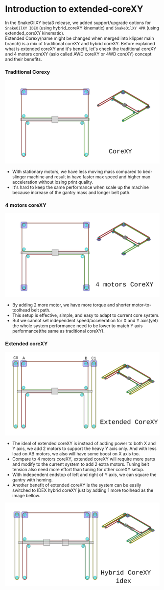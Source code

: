 # Introduction to extended-coreXY
 In the SnakeOilXY beta3 release, we added support/upgrade options for <code>SnakeOilXY IDEX</code> (using hybrid_coreXY kinematic) and <code>SnakeOilXY 4PR</code> (using extended_coreXY kinematic).  
 Extended Corexy(name might be changed when merged into klipper main branch) is a mix of traditional coreXY and hybrid coreXY.
Before explained what is extended coreXY and it's benefit, let's check the traditional coreXY and 4 motors coreXY (aslo called AWD coreXY or 4WD coreXY) concept and their benefits.

### Traditional Corexy

![coreXY](./corexy.png)
- With stationary motors, we have less moving mass compared to bed-slinger machine and result in have faster max speed and higher max acceleration without losing print quality.
- It's hard to keep the same performance when scale up the machine because increase of the gantry mass and longer belt path.

### 4 motors coreXY
![awd-coreXY](./awd-corexy.png)
- By adding 2 more motor, we have more torque and shorter motor-to-toolhead belt path. 
- This setup is effective, simple, and easy to adapt to current core system.  
- But we cannot set independent speed/acceleration for X and Y axis(yet) the whole system performance need to be lower to match Y axis performance(the same as traditional coreXY).

### Extended coreXY
![extended-coreXY](./extended_corexy.png)
- The ideal of extended coreXY is instead of adding power to both X and Y axis, we add 2 motors to support the heavy Y axis only. And with less load on AB motors, we also will have some boost on X axis too.  
- Compare to 4 motors coreXY, extended coreXY will require more parts and modify to the current system to add 2 extra motors. Tuning belt tension also need more effort than tuning for other coreXY setup.
- With independent endstop of left and right of Y axis, we can square the gantry with homing.
- Another benefit of extended coreXY is the system can be easily switched to IDEX hybrid coreXY just by adding 1 more toolhead as the image bellow.

![idex-coreXY](./idex-corexy.png)


